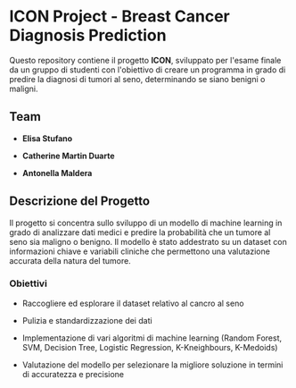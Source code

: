 ICON Project - Breast Cancer Diagnosis Prediction
=================================================

Questo repository contiene il progetto **ICON**, sviluppato per l'esame finale da un gruppo di studenti con l'obiettivo di creare un programma in grado di predire la diagnosi di tumori al seno, determinando se siano benigni o maligni.

Team
----

*   **Elisa Stufano**
    
*   **Catherine Martin Duarte**
    
*   **Antonella Maldera**
    

Descrizione del Progetto
------------------------

Il progetto si concentra sullo sviluppo di un modello di machine learning in grado di analizzare dati medici e predire la probabilità che un tumore al seno sia maligno o benigno. Il modello è stato addestrato su un dataset con informazioni chiave e variabili cliniche che permettono una valutazione accurata della natura del tumore.

### Obiettivi

*   Raccogliere ed esplorare il dataset relativo al cancro al seno
    
*   Pulizia e standardizzazione dei dati
    
*   Implementazione di vari algoritmi di machine learning (Random Forest, SVM, Decision Tree, Logistic Regression, K-Kneighbours, K-Medoids)
    
*   Valutazione del modello per selezionare la migliore soluzione in termini di accuratezza e precisione
    
